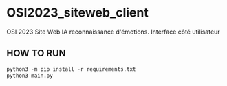 # OSI2023_siteweb_client

OSI 2023 Site Web IA reconnaissance d'émotions. Interface côté utilisateur

## HOW TO RUN

```python
python3 -m pip install -r requirements.txt
python3 main.py
```
